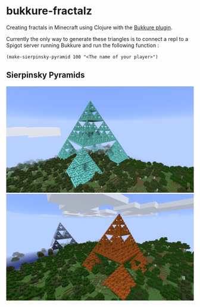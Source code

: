# bukkure-fractalz
Creating fractals in Minecraft using Clojure with the [Bukkure plugin](https://github.com/SevereOverfl0w/bukkure).

Currently the only way to generate these triangles is to connect a repl to a Spigot server running Bukkure and run the following function :

```
(make-sierpinsky-pyramid 100 "<The name of your player>")
```

## Sierpinsky Pyramids

![sierpinsky pyramid](./shot2.png)
![sierpinsky pyramid](./shot1.png)
